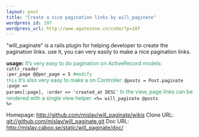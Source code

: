 ```yaml
--- 
layout: post
title: "Create a nice pagination links by will_paginate"
wordpress_id: 107
wordpress_url: http://www.agatezone.cn/code/?p=107
---
```

"will_paginate" is a rails plugin for helping developer to create the pagination links. use it, you can very easily to make a nice pagination links.

<strong>usage:</strong>
<span style="color: #339966;">It’s very easy to do pagination on ActiveRecord models:</span>
<code>cattr_reader :per_page
@@per_page = 5  <span style="color: #339966;">#modify this</span></code>
<span style="color: #339966;">It’s also very easy to make a on Controller:</span>
<code>@posts = Post.paginate :page =&gt; params[:page], :order =&gt; &#39;created_at DESC&#39;</code>
<span style="color: #339966;">In the view, page links can be rendered with a single view helper:</span>
<code>&lt;%= will_paginate @posts %&gt;</code>

Homepage: <a href="http://github.com/mislav/will_paginate/wikis">http://github.com/mislav/will_paginate/wikis</a>
Clone URL: <a href="git://github.com/mislav/will_paginate.git">git://github.com/mislav/will_paginate.git</a>
Doc URL: <a href="http://mislav.caboo.se/static/will_paginate/doc/">http://mislav.caboo.se/static/will_paginate/doc/</a>
